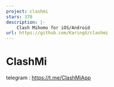 ```yaml
---
project: clashmi
stars: 370
description: |-
    Clash Mihomo for iOS/Android
url: https://github.com/KaringX/clashmi
---
```


# ClashMi
  telegram : https://t.me/ClashMiApp

